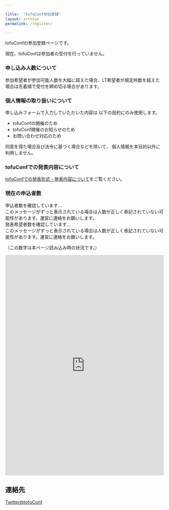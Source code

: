 ```yaml
---

title:  "tofuConf参加登録"
layout: archive
permalink: /register/

---
```


tofuConfの参加登録ページです。  

現在、tofuConfは参加者の受付を行っていません。

### 申し込み人数について

参加希望者が参加可能人数を大幅に超えた場合、LT希望者が規定枠数を超えた場合は先着順で受付を締め切る場合があります。

### 個人情報の取り扱いについて

申し込みフォームで入力していただいた内容は
以下の目的にのみ使用します。

* tofuConfの開催のため
* tofuConf開催のお知らせのため
* お問い合わせ対応のため

同意を得た場合及び法令に基づく場合などを除いて、
個人情報を本目的以外に利用しません。

### tofuConfでの発表内容について

[tofuConfでの発表形式・発表内容について](/about/presentation.html)をご覧ください。

### 現在の申込者数

<div id="registrant">申込者数を確認しています...<br>
このメッセージがずっと表示されている場合は人数が正しく表記されていない可能性があります。運営に連絡をお願いします。</div>
<div id="presenter">発表希望者数を確認しています...<br>
このメッセージがずっと表示されている場合は人数が正しく表記されていない可能性があります。運営に連絡をお願いします。</div>

（この数字は本ページ読み込み時の状況です。）

<iframe src="https://docs.google.com/forms/d/e/1FAIpQLSeYG4wpxs8d_uBdvD9EC7U62MnM-aZmToEqC7YBjOn2bn6rxw/viewform?embedded=true" width="100%" height="700" frameborder="0" marginheight="0" marginwidth="0">読み込んでいます...</iframe>


## 連絡先

[Twitter@tofuConf](https://twitter.com/tofuConf)

